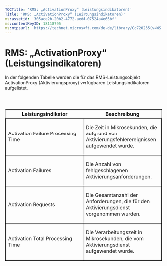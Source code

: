 ```yaml
---
TOCTitle: 'RMS: „ActivationProxy“ (Leistungsindikatoren)'
Title: 'RMS: „ActivationProxy“ (Leistungsindikatoren)'
ms:assetid: '305ace2b-20b2-4772-aedd-07524a4e65bf'
ms:contentKeyID: 18118795
ms:mtpsurl: 'https://technet.microsoft.com/de-de/library/Cc720235(v=WS.10)'
---
```


RMS: „ActivationProxy“ (Leistungsindikatoren)
=============================================

In der folgenden Tabelle werden die für das RMS-Leistungsobjekt ActivationProxy (Aktivierungsproxy) verfügbaren Leistungsindikatoren aufgelistet.

###  

<p> </p>
<table style="border:1px solid black;">
<colgroup>
<col width="50%" />
<col width="50%" />
</colgroup>
<thead>
<tr class="header">
<th>Leistungsindikator</th>
<th>Beschreibung</th>
</tr>
</thead>
<tbody>
<tr class="odd">
<td style="border:1px solid black;"><p>Activation Failure Processing Time</p></td>
<td style="border:1px solid black;"><p>Die Zeit in Mikrosekunden, die aufgrund von Aktivierungsfehlerereignissen aufgewendet wurde.</p></td>
</tr>  
<tr class="even">
<td style="border:1px solid black;"><p>Activation Failures</p></td>
<td style="border:1px solid black;"><p>Die Anzahl von fehlgeschlagenen Aktivierungsanforderungen.</p></td>
</tr>  
<tr class="odd">
<td style="border:1px solid black;"><p>Activation Requests</p></td>
<td style="border:1px solid black;"><p>Die Gesamtanzahl der Anforderungen, die für den Aktivierungsdienst vorgenommen wurden.</p></td>
</tr>  
<tr class="even">
<td style="border:1px solid black;"><p>Activation Total Processing Time</p></td>
<td style="border:1px solid black;"><p>Die Verarbeitungszeit in Mikrosekunden, die vom Aktivierungsdienst aufgewendet wurde.</p></td>
</tr>  
</tbody>  
</table>
